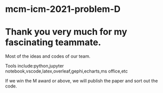 # mcm-icm-2021-problem-D
# Thank you very much for my fascinating teammate.

Most of the ideas and codes of our team.

Tools include:python,jupyter notebook,vscode,latex,overleaf,gephi,echarts,ms office,etc

If we win the M award or above, we will publish the paper and sort out the code.

